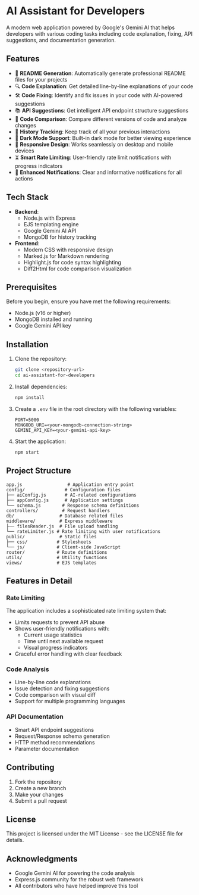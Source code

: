 # AI Assistant for Developers

A modern web application powered by Google's Gemini AI that helps developers with various coding tasks including code explanation, fixing, API suggestions, and documentation generation.

## Features

- 🚀 **README Generation**: Automatically generate professional README files for your projects
- 🔍 **Code Explanation**: Get detailed line-by-line explanations of your code
- 🛠️ **Code Fixing**: Identify and fix issues in your code with AI-powered suggestions
- 📚 **API Suggestions**: Get intelligent API endpoint structure suggestions
- 🔄 **Code Comparison**: Compare different versions of code and analyze changes
- 📝 **History Tracking**: Keep track of all your previous interactions
- 🌙 **Dark Mode Support**: Built-in dark mode for better viewing experience
- 📱 **Responsive Design**: Works seamlessly on desktop and mobile devices
- ⏳ **Smart Rate Limiting**: User-friendly rate limit notifications with progress indicators
- 🔔 **Enhanced Notifications**: Clear and informative notifications for all actions

## Tech Stack

- **Backend**:
  - Node.js with Express
  - EJS templating engine
  - Google Gemini AI API
  - MongoDB for history tracking
- **Frontend**:
  - Modern CSS with responsive design
  - Marked.js for Markdown rendering
  - Highlight.js for code syntax highlighting
  - Diff2Html for code comparison visualization

## Prerequisites

Before you begin, ensure you have met the following requirements:

- Node.js (v16 or higher)
- MongoDB installed and running
- Google Gemini API key

## Installation

1. Clone the repository:

   ```bash
   git clone <repository-url>
   cd ai-assistant-for-developers
   ```

2. Install dependencies:

   ```bash
   npm install
   ```

3. Create a `.env` file in the root directory with the following variables:

   ```env
   PORT=5000
   MONGODB_URI=<your-mongodb-connection-string>
   GEMINI_API_KEY=<your-gemini-api-key>
   ```

4. Start the application:
   ```bash
   npm start
   ```

## Project Structure

```
app.js                 # Application entry point
config/               # Configuration files
├── aiConfig.js       # AI-related configurations
├── appConfig.js      # Application settings
└── schema.js        # Response schema definitions
controllers/         # Request handlers
db/                 # Database related files
middleware/         # Express middleware
├── filesReader.js  # File upload handling
└── rateLimiter.js # Rate limiting with user notifications
public/             # Static files
├── css/           # Stylesheets
└── js/            # Client-side JavaScript
router/            # Route definitions
utils/             # Utility functions
views/             # EJS templates
```

## Features in Detail

### Rate Limiting

The application includes a sophisticated rate limiting system that:

- Limits requests to prevent API abuse
- Shows user-friendly notifications with:
  - Current usage statistics
  - Time until next available request
  - Visual progress indicators
- Graceful error handling with clear feedback

### Code Analysis

- Line-by-line code explanations
- Issue detection and fixing suggestions
- Code comparison with visual diff
- Support for multiple programming languages

### API Documentation

- Smart API endpoint suggestions
- Request/Response schema generation
- HTTP method recommendations
- Parameter documentation

## Contributing

1. Fork the repository
2. Create a new branch
3. Make your changes
4. Submit a pull request

## License

This project is licensed under the MIT License - see the LICENSE file for details.

## Acknowledgments

- Google Gemini AI for powering the code analysis
- Express.js community for the robust web framework
- All contributors who have helped improve this tool
